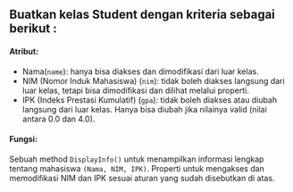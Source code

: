 ## Buatkan kelas Student dengan kriteria sebagai berikut :

#### Atribut:
- Nama(`name`): hanya bisa diakses dan dimodifikasi dari luar kelas.
- NIM (Nomor Induk Mahasiswa) (`nim`): tidak boleh diakses langsung dari luar kelas, tetapi bisa dimodifikasi dan dilihat melalui properti.
- IPK (Indeks Prestasi Kumulatif) (`gpa`): tidak boleh diakses atau diubah langsung dari luar kelas. Hanya bisa diubah jika nilainya valid (nilai antara 0.0 dan 4.0).

#### Fungsi:
Sebuah method `DisplayInfo()` untuk menampilkan informasi lengkap tentang mahasiswa `(Nama, NIM, IPK)`.
Properti untuk mengakses dan memodifikasi NIM dan IPK sesuai aturan yang sudah disebutkan di atas.